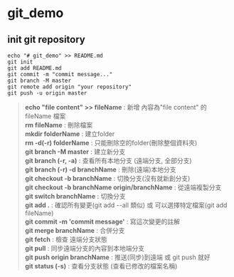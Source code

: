 # git_demo

## init git repository

```
echo "# git_demo" >> README.md
git init
git add README.md
git commit -m "commit message..."
git branch -M master
git remote add origin "your repository"
git push -u origin master
```

> **echo "file content" >> fileName** : 新增 內容為"file content" 的 fileName 檔案     
> **rm fileName** : 刪除檔案       
> **mkdir folderName** : 建立folder   
> **rm -d(-r) folderName** : 只能刪除空的folder(刪除整個資料夾)           
> **git branch -M master** : 建立新分支   
> **git branch (-r, -a)** : 查看所有本地分支 (遠端分支, 全部分支)   
> **git branch (-r) -d branchName** : 刪除(遠端)本地分支     
> **git checkout -b branchName** : 切換分支(沒有就新創分支)   
> **git checkout -b branchName origin/branchName** : 從遠端複製分支      
> **git switch branchName** : 切換分支   
> **git add .** : 確認所有變更(git add --all 類似) 或 可以選擇特定檔案(git add fileName)    
> **git commit -m 'commit message'** : 寫這次變更的註解     
> **git merge branchName** : 合併分支   
> **git fetch** : 檢查 遠端分支狀態       
> **git pull** : 同步遠端分支的內容到本地端分支    
> **git push origin branchName** : 推送(同步)到遠端 或 git push 就好    
> **git status (-s)** : 查看分支狀態 (查看已修改的檔案名稱)   

